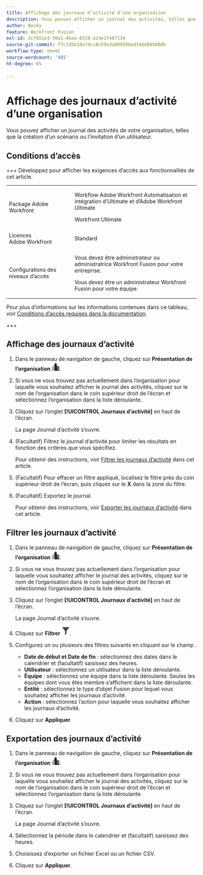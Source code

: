 ```yaml
---
title: Affichage des journaux d’activité d’une organisation
description: Vous pouvez afficher un journal des activités, telles que la création ou l’activation d’un scénario, pour votre organisation.
author: Becky
feature: Workfront Fusion
exl-id: 3cf851e3-50a1-4baa-8318-a24e1f467134
source-git-commit: f7c1d5b1de74cc0c59e3a00938bed14b489500db
workflow-type: tm+mt
source-wordcount: '485'
ht-degree: 6%

---
```


# Affichage des journaux d’activité d’une organisation

Vous pouvez afficher un journal des activités de votre organisation, telles que la création d’un scénario ou l’invitation d’un utilisateur.

## Conditions d’accès

+++ Développez pour afficher les exigences d’accès aux fonctionnalités de cet article.

<table style="table-layout:auto">
 <col> 
 <col> 
 <tbody> 
  <tr> 
   <td role="rowheader">Package Adobe Workfront</td> 
   <td> <p>Workflow Adobe Workfront Automatisation et intégration d’Ultimate et d’Adobe Workfront Ultimate</p><p>Workfront Ultimate</p></td> 
  </tr> 
  <tr data-mc-conditions=""> 
   <td role="rowheader">Licences Adobe Workfront</td> 
   <td> <p>Standard</p></td> 
  </tr> 
  <tr data-mc-conditions=""> 
   <td role="rowheader">Configurations des niveaux d’accès</td> 
   <td> 
     <p>Vous devez être administrateur ou administratrice Workfront Fusion pour votre entreprise.</p>
     <p>Vous devez être un administrateur Workfront Fusion pour votre équipe.</p>
   </td> 
  </tr> 
 </tbody> 
</table>

Pour plus d’informations sur les informations contenues dans ce tableau, voir [Conditions d’accès requises dans la documentation](/help/workfront-fusion/references/licenses-and-roles/access-level-requirements-in-documentation.md).

+++

## Affichage des journaux d’activité

1. Dans le panneau de navigation de gauche, cliquez sur **Présentation de l’organisation** ![Icône de présentation de l’organisation](assets/org-overview-icon.png).
1. Si vous ne vous trouvez pas actuellement dans l’organisation pour laquelle vous souhaitez afficher le journal des activités, cliquez sur le nom de l’organisation dans le coin supérieur droit de l’écran et sélectionnez l’organisation dans la liste déroulante.
1. Cliquez sur l’onglet **[!UICONTROL Journaux d’activité]** en haut de l’écran.

   La page Journal d’activité s’ouvre.
1. (Facultatif) Filtrez le journal d’activité pour limiter les résultats en fonction des critères que vous spécifiez.

   Pour obtenir des instructions, voir [Filtrer les journaux d’activité](#filter-the-activity-logs) dans cet article.
1. (Facultatif) Pour effacer un filtre appliqué, localisez le filtre près du coin supérieur droit de l’écran, puis cliquez sur le **X** dans la zone du filtre.
1. (Facultatif) Exportez le journal.

   Pour obtenir des instructions, voir [Exporter les journaux d’activité](#export-the-activity-logs) dans cet article.


## Filtrer les journaux d’activité

1. Dans le panneau de navigation de gauche, cliquez sur **Présentation de l’organisation** ![Icône de présentation de l’organisation](assets/org-overview-icon.png).
1. Si vous ne vous trouvez pas actuellement dans l’organisation pour laquelle vous souhaitez afficher le journal des activités, cliquez sur le nom de l’organisation dans le coin supérieur droit de l’écran et sélectionnez l’organisation dans la liste déroulante.
1. Cliquez sur l’onglet **[!UICONTROL Journaux d’activité]** en haut de l’écran.

   La page Journal d’activité s’ouvre.
1. Cliquez sur **Filtrer** ![Icône Filtrer](assets/filter-activity-log.png).
1. Configurez un ou plusieurs des filtres suivants en cliquant sur le champ .

   * **Date de début et Date de fin** : sélectionnez des dates dans le calendrier et (facultatif) saisissez des heures.
   * **Utilisateur** : sélectionnez un utilisateur dans la liste déroulante.
   * **Équipe** : sélectionnez une équipe dans la liste déroulante. Seules les équipes dont vous êtes membre s’affichent dans la liste déroulante.
   * **Entité** : sélectionnez le type d’objet Fusion pour lequel vous souhaitez afficher les journaux d’activité.
   * **Action** : sélectionnez l’action pour laquelle vous souhaitez afficher les journaux d’activité.

1. Cliquez sur **Appliquer**

## Exportation des journaux d’activité

1. Dans le panneau de navigation de gauche, cliquez sur **Présentation de l’organisation** ![Icône de présentation de l’organisation](assets/org-overview-icon.png).
1. Si vous ne vous trouvez pas actuellement dans l’organisation pour laquelle vous souhaitez afficher le journal des activités, cliquez sur le nom de l’organisation dans le coin supérieur droit de l’écran et sélectionnez l’organisation dans la liste déroulante.
1. Cliquez sur l’onglet **[!UICONTROL Journaux d’activité]** en haut de l’écran.

   La page Journal d’activité s’ouvre.
1. Sélectionnez la période dans le calendrier et (facultatif) saisissez des heures.
1. Choisissez d’exporter un fichier Excel ou un fichier CSV.
1. Cliquez sur **Appliquer**.
